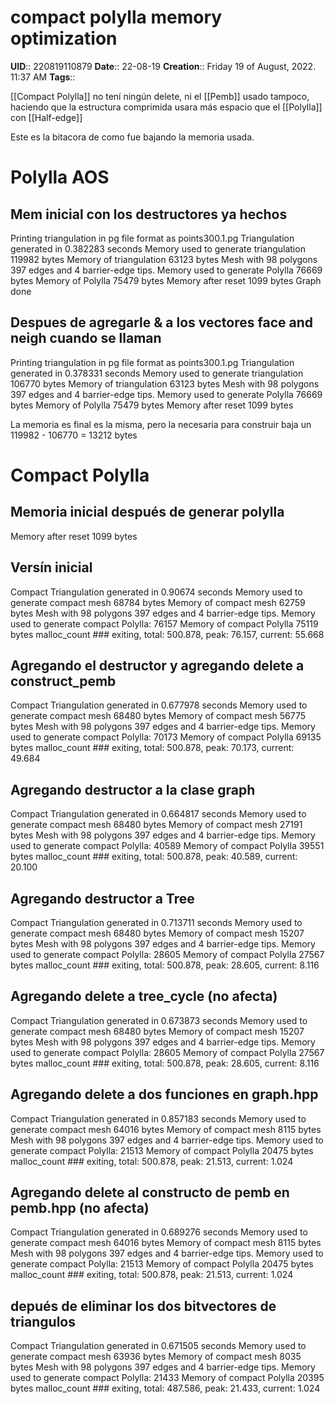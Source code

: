 # compact polylla memory optimization
**UID**:: 220819110879
**Date**:: 22-08-19
**Creation**:: Friday 19 of August, 2022.  11:37 AM
**Tags**:: 

[[Compact Polylla]] no tení ningún delete, ni el [[Pemb]] usado tampoco, haciendo que la estructura comprimida usara más espacio que el [[Polylla]] con [[Half-edge]]  

Este es la bitacora de como fue bajando la memoria usada.

# Polylla AOS

## Mem inicial con los destructores ya hechos


Printing triangulation in pg file format as points300.1.pg
Triangulation generated in 0.382283 seconds
Memory used to generate triangulation 119982 bytes
Memory of triangulation 63123 bytes
Mesh with 98 polygons 397 edges and 4 barrier-edge tips.
Memory used to generate Polylla 76669 bytes
Memory of Polylla 75479 bytes
Memory after reset 1099 bytes
Graph done

## Despues de agregarle & a los vectores face and neigh cuando se llaman

Printing triangulation in pg file format as points300.1.pg
Triangulation generated in 0.378331 seconds
Memory used to generate triangulation 106770 bytes
Memory of triangulation 63123 bytes
Mesh with 98 polygons 397 edges and 4 barrier-edge tips.
Memory used to generate Polylla 76669 bytes
Memory of Polylla 75479 bytes
Memory after reset 1099 bytes


La memoria es final es la misma, pero la necesaria para construir baja un 119982 - 106770 = 13212 bytes

# Compact Polylla


## Memoria inicial después de generar polylla

Memory after reset 1099 bytes

## Versín inicial

Compact Triangulation generated in 0.90674 seconds
Memory used to generate compact mesh 68784 bytes
Memory of compact mesh 62759 bytes
Mesh with 98 polygons 397 edges and 4 barrier-edge tips.
Memory used to generate compact Polylla: 76157
Memory of compact Polylla 75119 bytes
malloc_count ### exiting, total: 500.878, peak: 76.157, current: 55.668


## Agregando el destructor y agregando delete a construct_pemb

Compact Triangulation generated in 0.677978 seconds
Memory used to generate compact mesh 68480 bytes
Memory of compact mesh 56775 bytes
Mesh with 98 polygons 397 edges and 4 barrier-edge tips.
Memory used to generate compact Polylla: 70173
Memory of compact Polylla 69135 bytes
malloc_count ### exiting, total: 500.878, peak: 70.173, current: 49.684


## Agregando destructor a la clase graph

Compact Triangulation generated in 0.664817 seconds
Memory used to generate compact mesh 68480 bytes
Memory of compact mesh 27191 bytes
Mesh with 98 polygons 397 edges and 4 barrier-edge tips.
Memory used to generate compact Polylla: 40589
Memory of compact Polylla 39551 bytes
malloc_count ### exiting, total: 500.878, peak: 40.589, current: 20.100


## Agregando destructor a Tree 

Compact Triangulation generated in 0.713711 seconds
Memory used to generate compact mesh 68480 bytes
Memory of compact mesh 15207 bytes
Mesh with 98 polygons 397 edges and 4 barrier-edge tips.
Memory used to generate compact Polylla: 28605
Memory of compact Polylla 27567 bytes
malloc_count ### exiting, total: 500.878, peak: 28.605, current: 8.116

## Agregando delete a tree_cycle (no afecta)

Compact Triangulation generated in 0.673873 seconds
Memory used to generate compact mesh 68480 bytes
Memory of compact mesh 15207 bytes
Mesh with 98 polygons 397 edges and 4 barrier-edge tips.
Memory used to generate compact Polylla: 28605
Memory of compact Polylla 27567 bytes
malloc_count ### exiting, total: 500.878, peak: 28.605, current: 8.116

## Agregando delete a dos funciones en graph.hpp

Compact Triangulation generated in 0.857183 seconds
Memory used to generate compact mesh 64016 bytes
Memory of compact mesh 8115 bytes
Mesh with 98 polygons 397 edges and 4 barrier-edge tips.
Memory used to generate compact Polylla: 21513
Memory of compact Polylla 20475 bytes
malloc_count ### exiting, total: 500.878, peak: 21.513, current: 1.024

## Agregando delete al constructo de pemb en pemb.hpp (no afecta)

Compact Triangulation generated in 0.689276 seconds
Memory used to generate compact mesh 64016 bytes
Memory of compact mesh 8115 bytes
Mesh with 98 polygons 397 edges and 4 barrier-edge tips.
Memory used to generate compact Polylla: 21513
Memory of compact Polylla 20475 bytes
malloc_count ### exiting, total: 500.878, peak: 21.513, current: 1.024

## depués de eliminar los dos bitvectores de triangulos 


Compact Triangulation generated in 0.671505 seconds
Memory used to generate compact mesh 63936 bytes
Memory of compact mesh 8035 bytes
Mesh with 98 polygons 397 edges and 4 barrier-edge tips.
Memory used to generate compact Polylla: 21433
Memory of compact Polylla 20395 bytes
malloc_count ### exiting, total: 487.586, peak: 21.433, current: 1.024

